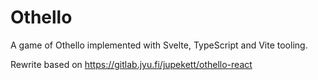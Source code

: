 # Othello

A game of Othello implemented with Svelte, TypeScript and Vite tooling.

Rewrite based on https://gitlab.jyu.fi/jupekett/othello-react
